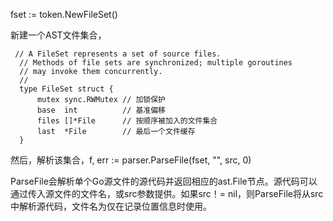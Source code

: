 fset := token.NewFileSet\(\)

新建一个AST文件集合，

```
 // A FileSet represents a set of source files.
  // Methods of file sets are synchronized; multiple goroutines
  // may invoke them concurrently.
  //
  type FileSet struct {
      mutex sync.RWMutex // 加锁保护
      base  int          // 基准偏移
      files []*File      // 按顺序被加入的文件集合
      last  *File        // 最后一个文件缓存
  }
```

然后，解析该集合，f, err := parser.ParseFile\(fset, "", src, 0\)

ParseFile会解析单个Go源文件的源代码并返回相应的ast.File节点。源代码可以通过传入源文件的文件名，或src参数提供。如果src！= nil，则ParseFile将从src中解析源代码，文件名为仅在记录位置信息时使用。


